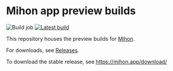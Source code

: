 # Mihon app preview builds

![Build job](https://github.com/mihonorg/android-app-preview/workflows/Build%20job/badge.svg) [![Latest build](https://img.shields.io/github/v/release/mihonapp/mihon-preview.svg?maxAge=3600&label=Latest%20build)](https://github.com/mihonapp/mihon-preview/releases)

This repository houses the preview builds for [Mihon](https://github.com/mihonapp/mihon).

For downloads, see [Releases](https://github.com/mihonorg/android-app-preview/releases).

To download the stable release, see https://mihon.app/download/
